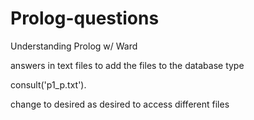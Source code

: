 # Prolog-questions
Understanding Prolog w/ Ward


answers in text files
to add the files to the database type

consult('p1_p.txt').

change to desired as desired to access different files
